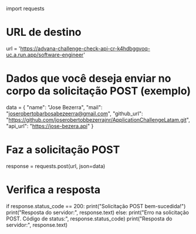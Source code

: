 import requests

# URL de destino
url = 'https://advana-challenge-check-api-cr-k4hdbggvoq-uc.a.run.app/software-engineer'

# Dados que você deseja enviar no corpo da solicitação POST (exemplo)
data = {
    "name": "Jose Bezerra",
    "mail": "joserobertobarbosabezeerra@gmail.com",
    "github_url": "https://github.com/joserobertobbezerrajnr/ApplicationChallengeLatam.git",
    "api_url": "https://jose-bezera.api"
}

# Faz a solicitação POST
response = requests.post(url, json=data)

# Verifica a resposta
if response.status_code == 200:
    print("Solicitação POST bem-sucedida!")
    print("Resposta do servidor:", response.text)
else:
    print("Erro na solicitação POST. Código de status:", response.status_code)
    print("Resposta do servidor:", response.text)